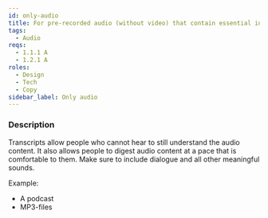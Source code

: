 ```yaml
---
id: only-audio
title: For pre-recorded audio (without video) that contain essential information, provide a descriptive transcript
tags:
  - Audio
reqs:
  - 1.1.1 A
  - 1.2.1 A
roles:
  - Design
  - Tech
  - Copy
sidebar_label: Only audio
---
```


### Description

Transcripts allow people who cannot hear to still understand the audio content. It also allows people to digest audio content at a pace that is comfortable to them. Make sure to include dialogue and all other meaningful sounds.

Example:

- A podcast
- MP3-files

